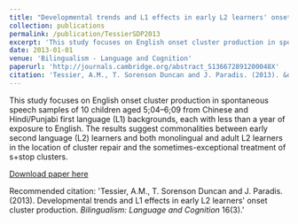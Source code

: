 ```yaml
---
title: "Developmental trends and L1 effects in early L2 learners' onset cluster production"
collection: publications
permalink: /publication/TessierSDP2013
excerpt: 'This study focuses on English onset cluster production in spontaneous speech samples of 10 children aged 5;04–6;09 from Chinese and Hindi/Punjabi first language (L1) backgrounds, each with less than a year of exposure to English. The results suggest commonalities between early second language (L2) learners and both monolingual and adult L2 learners in the location of cluster repair and the sometimes-exceptional treatment of s+stop clusters.'
date: 2013-01-01
venue: 'Bilingualism - Language and Cognition'
paperurl: 'http://journals.cambridge.org/abstract_S136672891200048X'
citation: 'Tessier, A.M., T. Sorenson Duncan and J. Paradis. (2013). &quot;Developmental trends and L1 effects in early L2 learners' onset cluster production&quot; <i>Bilingualism: Language and Cognition</i>. 16(3)'
---
```

This study focuses on English onset cluster production in spontaneous speech samples of 10 children aged 5;04–6;09 from Chinese and Hindi/Punjabi first language (L1) backgrounds, each with less than a year of exposure to English. The results suggest commonalities between early second language (L2) learners and both monolingual and adult L2 learners in the location of cluster repair and the sometimes-exceptional treatment of s+stop clusters.

[Download paper here](http://journals.cambridge.org/abstract_S136672891200048X)

Recommended citation: 'Tessier, A.M., T. Sorenson Duncan and J. Paradis. (2013). Developmental trends and L1 effects in early L2 learners' onset cluster production. *Bilingualism: Language and Cognition* 16(3).'
